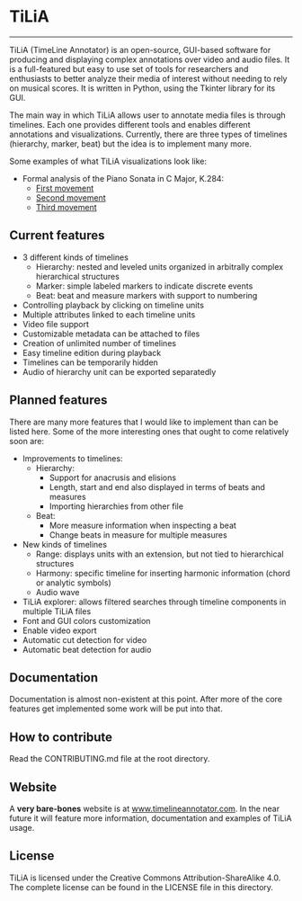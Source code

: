 # TiLiA

---

TiLiA (TimeLine Annotator) is an open-source, GUI-based software for producing and displaying complex annotations over video and audio files. It is a full-featured but easy to use set of tools for researchers and enthusiasts to better analyze their media of interest without needing to rely on musical scores. It is written in Python, using the Tkinter library for its GUI.

The main way in which TiLiA allows user to annotate media files is through timelines. Each one provides different tools and enables different annotations and visualizations. Currently, there are three types of timelines (hierarchy, marker, beat) but the idea is to implement many more.

Some examples of what TiLiA visualizations look like:

- Formal analysis of the Piano Sonata in C Major, K.284:
  - [First movement](https://www.timelineannotator.com/examples/mozart-k284-i)
  - [Second movement](https://www.timelineannotator.com/examples/mozart-k284-ii)
  - [Third movement](https://www.timelineannotator.com/examples/mozart-k284-iii)

## Current features
 - 3 different kinds of timelines
   - Hierarchy: nested and leveled units organized in arbitrally complex hierarchical structures
   - Marker: simple labeled markers to indicate discrete events
   - Beat: beat and measure markers with support to numbering
 - Controlling playback by clicking on timeline units
 - Multiple attributes linked to each timeline units
 - Video file support
 - Customizable metadata can be attached to files
 - Creation of unlimited number of timelines
 - Easy timeline edition during playback
 - Timelines can be temporarily hidden 
 - Audio of hierarchy unit can be exported separatedly 

## Planned features

There are many more features that I would like to implement than can be listed here. Some of the more interesting ones that ought to come relatively soon are:
- Improvements to timelines:
  - Hierarchy:
    - Support for anacrusis and elisions
    - Length, start and end also displayed in terms of beats and measures
    - Importing hierarchies from other file
  - Beat:
    - More measure information when inspecting a beat
    - Change beats in measure for multiple measures
- New kinds of timelines
  - Range: displays units with an extension, but not tied to hierarchical structures
  - Harmony: specific timeline for inserting harmonic information (chord or analytic symbols)
  - Audio wave
- TiLiA explorer: allows filtered searches through timeline components in multiple TiLiA files
- Font and GUI colors customization
- Enable video export
- Automatic cut detection for video
- Automatic beat detection for audio

## Documentation

Documentation is almost non-existent at this point. After more of the core features get implemented some work will be put into that.

## How to contribute

Read the CONTRIBUTING.md file at the root directory.

## Website

A **very bare-bones** website is at www.timelineannotator.com. In the near future it will feature more information, documentation and examples of TiLiA usage.

## License

TiLiA is licensed under the Creative Commons Attribution-ShareAlike 4.0. The complete license can be found in the LICENSE file in this directory.

